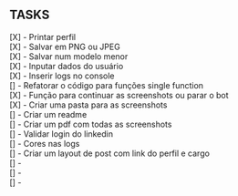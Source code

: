 ## TASKS

[X] - Printar perfil <br/>
[X] - Salvar em PNG ou JPEG <br/>
[X] - Salvar num modelo menor <br/>
[X] - Inputar dados do usuário <br/>
[X] - Inserir logs no console <br/>
[] - Refatorar o código para funções single function <br/>
[X] - Função para continuar as screenshots ou parar o bot <br/>
[X] - Criar uma pasta para as screenshots <br/>
[] - Criar um readme <br/>
[] - Criar um pdf com todas as screenshots <br/>
[] - Validar login do linkedin <br/>
[] - Cores nas logs <br/>
[] - Criar um layout de post com link do perfil e cargo <br/>
[] - <br/>
[] - <br/>
[] - <br/>
